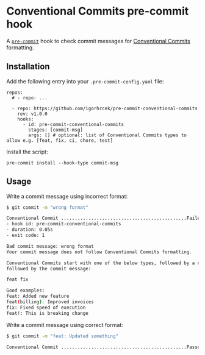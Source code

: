 # Conventional Commits pre-commit hook

A [`pre-commit`](https://pre-commit.com) hook to check commit messages for [Conventional Commits](https://conventionalcommits.org) formatting.

## Installation
Add the following entry into your `.pre-commit-config.yaml` file:
```
repos:
  # - repo: ...

  - repo: https://github.com/igorhrcek/pre-commit-conventional-commits
    rev: v1.0.0
    hooks:
      - id: pre-commit-conventional-commits
        stages: [commit-msg]
        args: [] # optional: list of Conventional Commits types to allow e.g. [feat, fix, ci, chore, test]
```

Install the script:
```
pre-commit install --hook-type commit-msg
```

## Usage
Write a commit message using incorrect format:
```bash
$ git commit -m "wrong format"

Conventional Commit ..............................................Failed
- hook id: pre-commit-conventional-commits
- duration: 0.05s
- exit code: 1

Bad commit message: wrong format
Your commit message does not follow Conventional Commits formatting.

Conventional Commits start with one of the below types, followed by a colon,
followed by the commit message:

feat fix

Good examples:
feat: Added new feature
feat(billing): Improved invoices
fix: Fixed speed of execution
feat!: This is breaking change
```

Write a commit message using correct format:
```bash
$ git commit -m "feat: Updated something"

Conventional Commit ..............................................Passed
```
